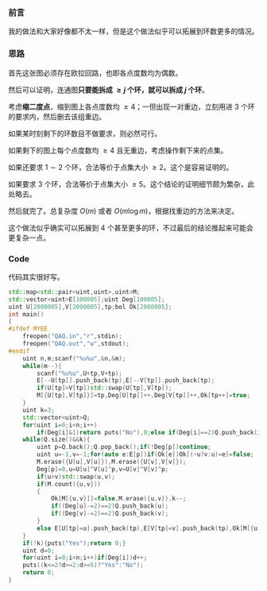### 前言

我的做法和大家好像都不太一样，但是这个做法似乎可以拓展到环数更多的情况。

### 思路

首先这张图必须存在欧拉回路，也即各点度数均为偶数。

然后可以证明，连通图**只要能拆成 $\ge j$ 个环，就可以拆成 $j$ 个环**。

考虑**缩二度点**，缩到图上各点度数均 $\ge4$；一但出现一对重边，立刻用进 $3$ 个环的要求内，然后删去该组重边。

如果某时刻剩下的环数目不做要求，则必然可行。

如果剩下的图上每个点度数均 $\ge4$ 且无重边，考虑操作剩下来的点集。

如果还要求 $1\sim2$ 个环，合法等价于点集大小 $\ge2$。这个是容易证明的。

如果要求 $3$ 个环，合法等价于点集大小 $\ge5$。这个结论的证明细节颇为繁杂，此处略去。

然后就完了。总复杂度 $O(m)$ 或者 $O(m\log m)$，根据找重边的方法来决定。

这个做法似乎确实可以拓展到 $4$ 个甚至更多的环，不过最后的结论推起来可能会更复杂一点。

### Code

代码其实很好写。

```cpp
std::map<std::pair<uint,uint>,uint>M;
std::vector<uint>E[100005];uint Deg[100005];
uint U[2000005],V[2000005],tp;bol Ok[2000005];
int main()
{
#ifdef MYEE
    freopen("QAQ.in","r",stdin);
    freopen("QAQ.out","w",stdout);
#endif
    uint n,m;scanf("%u%u",&n,&m);
    while(m--){
        scanf("%u%u",U+tp,V+tp);
        E[--U[tp]].push_back(tp),E[--V[tp]].push_back(tp);
        if(U[tp]>V[tp])std::swap(U[tp],V[tp]);
        M[{U[tp],V[tp]}]=tp,Deg[U[tp]]++,Deg[V[tp]]++,Ok[tp++]=true;
    }
    uint k=3;
    std::vector<uint>Q;
    for(uint i=0;i<n;i++)
        if(Deg[i]&1)return puts("No"),0;else if(Deg[i]==2)Q.push_back(i);
    while(Q.size()&&k){
        uint p=Q.back();Q.pop_back();if(!Deg[p])continue;
        uint u=-1,v=-1;for(auto e:E[p])if(Ok[e])Ok[(~u?v:u)=e]=false;
        M.erase({U[u],V[u]}),M.erase({U[v],V[v]});
        Deg[p]=0,u=U[u]^V[u]^p,v=U[v]^V[v]^p;
        if(u>v)std::swap(u,v);
        if(M.count({u,v}))
        {
            Ok[M[{u,v}]]=false,M.erase({u,v}),k--;
            if((Deg[u]-=2)==2)Q.push_back(u);
            if((Deg[v]-=2)==2)Q.push_back(v);
        }
        else E[U[tp]=u].push_back(tp),E[V[tp]=v].push_back(tp),Ok[M[{u,v}]=tp++]=true;
    }
    if(!k){puts("Yes");return 0;}
    uint d=0;
    for(uint i=0;i<n;i++)if(Deg[i])d++;
    puts((k<=2?d>=2:d>=5)?"Yes":"No");
    return 0;
}
```

